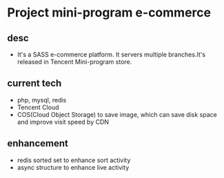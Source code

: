 # Project mini-program e-commerce
## desc
- It's a SASS e-commerce platform. It servers multiple branches.It's released in Tencent Mini-program store. 

## current tech
- php, mysql, redis
- Tencent Cloud
- COS(Cloud Object Storage) to save image, which can save disk space and improve visit speed by CDN 

## enhancement
- redis sorted set to enhance sort activity
- async structure to enhance live activity
